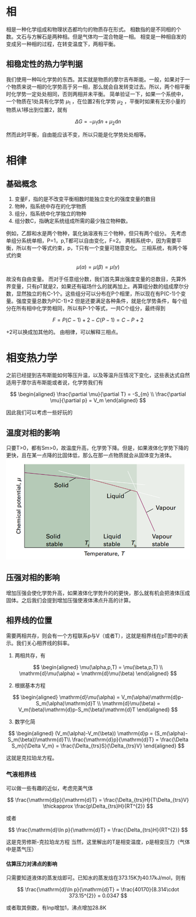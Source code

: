 # 相
相是一种化学组成和物理状态都均匀的物质存在形式。
相数指的是不同相的个数。文石与方解石是两种相。但是气体均一混合物是一相。
相变是一种相自发的变成另一种相的过程，在转变温度下，两相平衡。
## 相稳定性的热力学判据
我们使用一种叫化学势的东西。其实就是物质的摩尔吉布斯能。一般，如果对于一个物质来说一相的化学势高于另一相，那么就会自发转变过去。所以，两个相平衡时化学势一定处处相同，否则两相并未平衡。
简单验证一下，如果一个系统中，一个物质在1处具有化学势 $\mu_1$ ，在位置2有化学势 $\mu_2$ ，平衡时如果有无穷小量的物质从1移出到位置2，就有

$$
\Delta G = -\mu_1\mathrm{d}n+\mu_2\mathrm{d}n
$$

然而此时平衡，自由能应该不变，所以只能是化学势处处相等。
# 相律
## 基础概念
1. 变量F，指的是不改变平衡相数时能独立变化的强度变量的数目
2. 物种，指系统中存在的化学物质
3. 组分，指系统中化学独立的物种
4. 组分数C，指确定系统组成所需的最少独立物种数。

例如，乙醇和水是两个物种，氯化钠溶液有三个物种，但只有两个组分。
先考虑单组分系统单相，P=1，p,T都可以自由变化，F=2。
两相系统中，因为需要平衡，所以有一个等式约束，p，T只有一个变量可随意变化。
三相系统，有两个等式约束 

$$
\mu(\alpha) = \mu(\beta) = \mu(\gamma)
$$

故没有自由变量。
而对于任意组分数，我们首先算出强度变量的总数目，先算外界变量，只有pT就是2，如果还有磁场什么的就再加上。再算组分数的组成摩尔分数，显然独立的有C-1个。这些组分可以分布在P个相里，所以现在有P(C-1)个变量。强度变量总数为P(C-1)+2
但是还要满足各种条件，就是化学势条件，每个组分在所有相中化学势相同，所以有P-1个等式，一共C个组分，最终得到

$$
F = P(C-1)+2-C(P-1) = C-P+2
$$

+2可以换成加其他的。
由相律，可以解释三相点。
# 相变热力学
之前已经提到吉布斯能如何等压升温，以及等温升压情况下变化，这些表达式自然适用于摩尔吉布斯能或者说，化学势我们有

$$
\begin{aligned}
\frac{\partial \mu}{\partial T} = -S_{m} \\
\frac{\partial \mu}{\partial p} = V_m
\end{aligned}
$$

因此我们可以考虑一些好玩的
## 温度对相的影响
只要T>0，都有Sm>0，故温度升高，化学势下降。但是，如果液体化学势下降的更快，且在某一点降的比固体低，那么在那一点物质就会从固体变为液体。
![1676380762724](image/相变化/1676380762724.png)
## 压强对相的影响
增加压强会使化学势升高，如果液体化学势升的的更快，那么就有机会把液体压成固体。之后我们会提到增加压强使液体沸点升高的计算。
## 相界线的位置
需要两相共存，则会有一个方程联系p与V（或者T），这就是相界线在pT图中的表示。我们关心相界线的斜率。
1. 两相共存，有

$$
\begin{aligned}
\mu(\alpha,p,T) = \mu(\beta,p,T) \\
\mathrm{d}\mu(\alpha) = \mathrm{d}\mu(\beta)
\end{aligned}
$$

2. 根据基本方程

$$
\begin{aligned}
\mathrm{d}\mu(\alpha) = V_m(\alpha)\mathrm{d}p-S_m(\alpha)\mathrm{d}T
 \\
 \mathrm{d}\mu(\beta) = V_m(\beta)\mathrm{d}p-S_m(\beta)\mathrm{d}T
\end{aligned}
$$

3. 数学化简

$$
\begin{aligned}
(V_m(\alpha)-V_m(\beta)) \mathrm{d}p = (S_m(\alpha)-S_m(\beta))\mathrm{d}T\\
\frac{\mathrm{d}p}{\mathrm{d}T} = \frac{\Delta S_m}{\Delta V_m} = \frac{\Delta_{trs}S}{\Delta_{trs}V}
\end{aligned}
$$

这就是克拉珀龙方程。
### 气液相界线
可以做一些有趣的近似，考虑完美气体

$$
\frac{\mathrm{d}p}{\mathrm{d}T} = \frac{\Delta_{trs}H}{T\Delta_{trs}V} \thickapprox \frac{p\Delta_{trs}H}{RT^{2}}
$$

或者

$$
\frac{\mathrm{d}\ln p}{\mathrm{d}T} = \frac{\Delta_{trs}H}{RT^{2}}
$$

这是克劳修斯-克拉珀龙方程
当然，这里解出的T是相变温度，p是相变压力（气体中是蒸气压）
#### 估算压力对沸点的影响
只需要知道液体的蒸发焓即可。已知水的蒸发焓在373.15K为40.17kJ/mol，则有

$$
\frac{\mathrm{d}\ln p}{\mathrm{d}T} = \frac{40170}{8.314\cdot 373.15^{2}} = 0.0347
$$

或者取其倒数，有lnp增加1，沸点增加28.8K